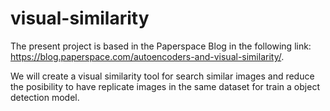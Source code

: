 # visual-similarity

The present project is based in the Paperspace Blog in the following link: https://blog.paperspace.com/autoencoders-and-visual-similarity/.

We will create a visual similarity tool for search similar images and reduce the posibility to have replicate images in the same dataset for train a object detection model.
